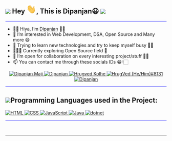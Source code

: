 
<!--
**Dipanjan107/Dipanjan107** is a ✨ _special_ ✨ repository because its `README.md` (this file) appears on your GitHub profile.

Here are some ideas to get you started:

- 🔭 I’m currently working on ...
- 🌱 I’m currently learning ...
- 👯 I’m looking to collaborate on ...
- 🤔 I’m looking for help with ...
- 💬 Ask me about ...
- 📫 How to reach me: ...
- 😄 Pronouns: ...
- ⚡ Fun fact: ...
-->
## <img src="https://media.giphy.com/media/iY8CRBdQXODJSCERIr/giphy.gif" width="30px"> Hey <img src="https://raw.githubusercontent.com/ABSphreak/ABSphreak/master/gifs/Hi.gif" width="30px">, This is Dipanjan😃 <img src="https://media.giphy.com/media/iY8CRBdQXODJSCERIr/giphy.gif" width="30px">

<hr style="height:2px;border-width:1;border-radius: 5px;color:gray;background-color:#8080ff">

- 👋🏻 Hiya, I’m <a href="#">Dipanjan</a> ✌🏻 <br/> 
- 👀 I’m interested in Web Development, DSA, Open Source and Many more 😄<br/>
- 🌱 Trying to learn new technologies and try to keep myself busy 🤵🏻 <br/>
- 👨🏻‍💻 Currently exploring Open Source field 📱</br>
- 💞️ I’m open for collaboration on every interesting project/stuff ✌🏻<br/>
- 📫 You can contact me through these socials IDs 😁👇🏻  <br/>

<!-----Social Accounts------>

<p align="center">

<a href="https://www.linkedin.com/in/dipanjan-maji1999/">
<img border="0" alt="Dipanjan Maji" src="https://img.icons8.com/doodle/40/000000/linkedin--v2.png"/>
</a>

<a href="https://twitter.com/dipanjanmaji2">
<img border="0" alt="Dipanjan" src="https://img.icons8.com/nolan/40/twitter.png"/>
</a>

<a href="#">
<img border="0" alt="Hrugved Kolhe" src="https://img.icons8.com/doodle/38/000000/instagram--v1.png"/>
</a>


<a href="#">
<img border="0" alt="HrugVed (He/Him)#8131" src="https://img.icons8.com/fluent/42/000000/discord-logo.png"/>
</a>

<a href="mailto:dipanjanmaji45@gmail.com">
<img border="0" alt="Dipanjan" src="https://img.icons8.com/doodle/38/000000/gmail-new.png"/>
</a>
</p>

<!--  <a href="https://tawk.to/chat/61001d75d6e7610a49ad3be2/1fbk764uk">
<img border="0" alt="yawk.to" src="https://img.icons8.com/fluent/42/000000/discord-logo.png"/>
</a> -->
 
<hr style="height:2px;border-width:1;border-radius: 5px;color:#8080ff;background-color:#8080ff">

<!------------------- Languages used by me ----------------------->

## <img src="https://media.giphy.com/media/iY8CRBdQXODJSCERIr/giphy.gif" width="30px">Programming Languages used in the Project:


<a href="https://html.com/#What_is_HTML">
<img border="0" alt="HTML" src="https://img.icons8.com/color/48/000000/html-5--v1.png"/>
</a>

<a href="https://en.wikipedia.org/wiki/CSS">
<img border="0" alt="CSS" src="https://img.icons8.com/color/48/000000/css3.png"/>
</a>

<a href="https://www.javascript.com/">
<img border="0" alt="JavaScript" src="https://img.icons8.com/color/50/000000/javascript--v1.png"/>
</a>

<a href="https://www.java.com/en/">
<img border="0" alt="Java" src="https://cdn.iconscout.com/icon/free/png-256/java-60-1174953.png" height="50" width="50"/>
</a>

<a href="https://dotnet.microsoft.com/en-us/">
<img border="0" alt="dotnet" src="https://upload.wikimedia.org/wikipedia/commons/a/a3/.NET_Logo.svg" height="50" width="50"/>
</a>



</br>
<hr style="height:2px;#8080ffborder-width:0;border-radius: 5px;color:gray;background-color:#8080ff">
</br>

---
